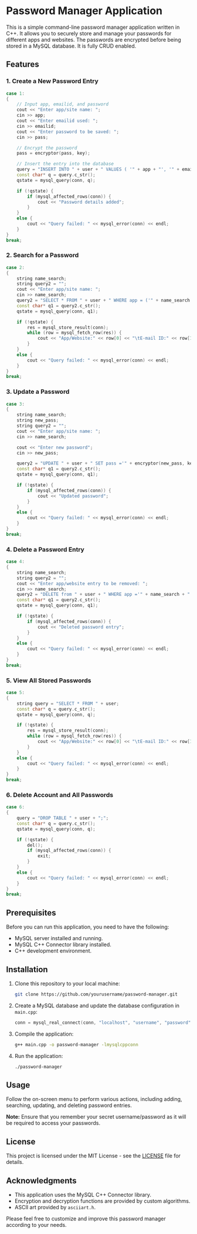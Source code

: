 # Password Manager Application

This is a simple command-line password manager application written in C++. It allows you to securely store and manage your passwords for different apps and websites. The passwords are encrypted before being stored in a MySQL database. It is fully CRUD enabled.

## Features

### 1. Create a New Password Entry

```cpp
case 1:
{
    // Input app, emailid, and password
    cout << "Enter app/site name: ";
    cin >> app;
    cout << "Enter emailid used: ";
    cin >> emailid;
    cout << "Enter password to be saved: ";
    cin >> pass;

    // Encrypt the password
    pass = encryptor(pass, key);

    // Insert the entry into the database
    query = "INSERT INTO " + user + " VALUES ( '" + app + "', '" + emailid + "', '" + pass + "'); ";
    const char* q = query.c_str();
    qstate = mysql_query(conn, q);

    if (!qstate) {
        if (mysql_affected_rows(conn)) {
            cout << "Password details added";
        }
    }
    else {
        cout << "Query failed: " << mysql_error(conn) << endl;
    }
}
break;
```

### 2. Search for a Password

```cpp
case 2:
{
    string name_search;
    string query2 = "";
    cout << "Enter app/site name: ";
    cin >> name_search;
    query2 = "SELECT * FROM " + user + " WHERE app = ('" + name_search + "'); ";
    const char* q1 = query2.c_str();
    qstate = mysql_query(conn, q1);

    if (!qstate) {
        res = mysql_store_result(conn);
        while (row = mysql_fetch_row(res)) {
            cout << "App/Website:" << row[0] << "\tE-mail ID:" << row[1] << "\tPassword:" << decryptor(row[2], key) << "\n";
        }
    }
    else {
        cout << "Query failed: " << mysql_error(conn) << endl;
    }
}
break;
```

### 3. Update a Password

```cpp
case 3:
{
    string name_search;
    string new_pass;
    string query2 = "";
    cout << "Enter app/site name: ";
    cin >> name_search;

    cout << "Enter new password";
    cin >> new_pass;

    query2 = "UPDATE " + user + " SET pass ='" + encryptor(new_pass, key) + "'  WHERE app = '" + name_search + "' ;";
    const char* q1 = query2.c_str();
    qstate = mysql_query(conn, q1);

    if (!qstate) {
        if (mysql_affected_rows(conn)) {
            cout << "Updated password";
        }
    }
    else {
        cout << "Query failed: " << mysql_error(conn) << endl;
    }
}
break;
```

### 4. Delete a Password Entry

```cpp
case 4:
{
    string name_search;
    string query2 = "";
    cout << "Enter app/website entry to be removed: ";
    cin >> name_search;
    query2 = "DELETE from " + user + " WHERE app ='" + name_search + "' ;";
    const char* q1 = query2.c_str();
    qstate = mysql_query(conn, q1);

    if (!qstate) {
        if (mysql_affected_rows(conn)) {
            cout << "Deleted password entry";
        }
    }
    else {
        cout << "Query failed: " << mysql_error(conn) << endl;
    }
}
break;
```

### 5. View All Stored Passwords

```cpp
case 5:
{
    string query = "SELECT * FROM " + user;
    const char* q = query.c_str();
    qstate = mysql_query(conn, q);

    if (!qstate) {
        res = mysql_store_result(conn);
        while (row = mysql_fetch_row(res)) {
            cout << "App/Website:" << row[0] << "\tE-mail ID:" << row[1] << "\tPassword:" << decryptor(row[2], key) << "\n";
        }
    }
    else {
        cout << "Query failed: " << mysql_error(conn) << endl;
    }
}
break;
```

### 6. Delete Account and All Passwords

```cpp
case 6:
{
    query = "DROP TABLE " + user + ";";
    const char* q = query.c_str();
    qstate = mysql_query(conn, q);

    if (!qstate) {
        del();
        if (mysql_affected_rows(conn)) {
            exit;
        }
    }
    else {
        cout << "Query failed: " << mysql_error(conn) << endl;
    }
}
break;
```

## Prerequisites

Before you can run this application, you need to have the following:

- MySQL server installed and running.
- MySQL C++ Connector library installed.
- C++ development environment.

## Installation

1. Clone this repository to your local machine:

   ```bash
   git clone https://github.com/yourusername/password-manager.git
   ```

2. Create a MySQL database and update the database configuration in `main.cpp`:

   ```cpp
   conn = mysql_real_connect(conn, "localhost", "username", "password", "your_database_name", 3306, NULL, 0);
   ```

3. Compile the application:

   ```bash
   g++ main.cpp -o password-manager -lmysqlcppconn
   ```

4. Run the application:

   ```bash
   ./password-manager
   ```

## Usage

Follow the on-screen menu to perform various actions, including adding, searching, updating, and deleting password entries.

**Note:** Ensure that you remember your secret username/password as it will be required to access your passwords.

## License

This project is licensed under the MIT License - see the [LICENSE](LICENSE) file for details.

## Acknowledgments

- This application uses the MySQL C++ Connector library.
- Encryption and decryption functions are provided by custom algorithms.
- ASCII art provided by `asciiart.h`.

Please feel free to customize and improve this password manager according to your needs.
